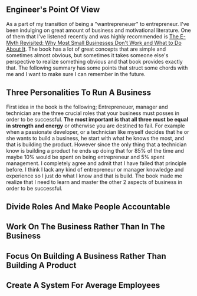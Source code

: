Engineer's Point Of View
------------------------

As a part of my transition of being a "wantrepreneuer" to entrepreneur. I've
been indulging on great amount of business and motivational literature. One of
them that I've listened recently and was highly recommended is [The E-Myth
Revisited: Why Most Small Businesses Don't Work and What to Do About It][1]. The
book has a lot of great concepts that are simple and sometimes almost obvious,
but sometimes it takes someone else's perspective to realize something obvious
and that book provides exactly that. The following summary has some points that
struct some chords with me and I want to make sure I can remember in the future.

Three Personalities To Run A Business
-------------------------------------

First idea in the book is the following; Entrepreneuer, manager and technician
are the three crucial roles that your business must posses in order to be
successful. **The most important is that all three must be equal in strength and
energy** or otherwise you are destined to fail. For example when a passionate
developer, or a technician like myself decides that he or she wants to build a
business, he start with what he knows the most, and that is building the
product. However since the only thing that a technician know is building a
product he ends up doing that for 85% of the time and maybe 10% would be spent
on being entrepreneur and 5% spent management. I completely agree and admit that
I have failed that principle before. I think I lack any kind of entrepreneur or
manager knowledge and experience so I just do what I know and that is build. The
book made me realize that I need to learn and master the other 2 aspects of
business in order to be successful.

Divide Roles And Make People Accountable
----------------------------------------

Work On The Business Rather Than In The Business
------------------------------------------------

Focus On Building A Business Rather Than Building A Product
-----------------------------------------------------------

Create A System For Average Employees
-------------------------------------



[1]: <http://www.amazon.com/gp/product/0887307280/ref=as_li_ss_tl?ie=UTF8&camp=1789&creative=390957&creativeASIN=0887307280&linkCode=as2&tag=sermassblo-20>


